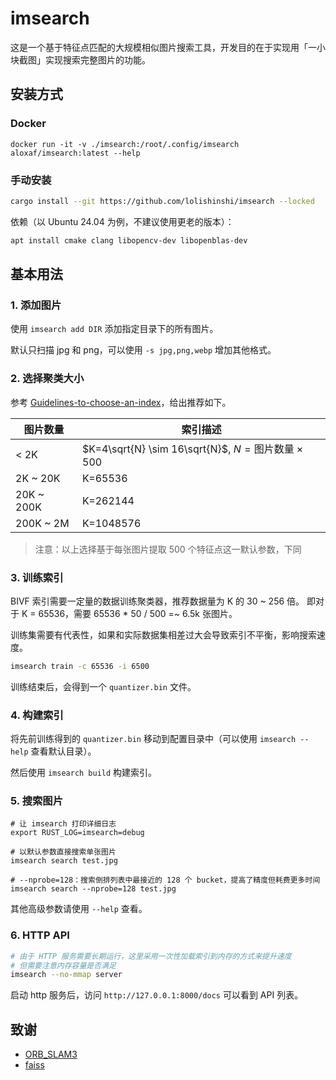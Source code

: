 # imsearch

这是一个基于特征点匹配的大规模相似图片搜索工具，开发目的在于实现用「一小块截图」实现搜索完整图片的功能。

## 安装方式

### Docker

```
docker run -it -v ./imsearch:/root/.config/imsearch aloxaf/imsearch:latest --help
```

### 手动安装

```bash
cargo install --git https://github.com/lolishinshi/imsearch --locked
```

依赖（以 Ubuntu 24.04 为例，不建议使用更老的版本）：

```bash
apt install cmake clang libopencv-dev libopenblas-dev
```

## 基本用法

### 1. 添加图片

使用 `imsearch add DIR` 添加指定目录下的所有图片。

默认只扫描 jpg 和 png，可以使用 `-s jpg,png,webp` 增加其他格式。

### 2. 选择聚类大小

参考 [Guidelines-to-choose-an-index](https://github.com/facebookresearch/faiss/wiki/Guidelines-to-choose-an-index)，给出推荐如下。

| 图片数量   | 索引描述                                                    |
| ---------- | ----------------------------------------------------------- |
| < 2K       | $K=4\sqrt{N} \sim 16\sqrt{N}$, $N=\text{图片数量}\times500$ |
| 2K ~ 20K   | K=65536                                                     |
| 20K ~ 200K | K=262144                                                    |
| 200K ~ 2M  | K=1048576                                                   |

> 注意：以上选择基于每张图片提取 500 个特征点这一默认参数，下同

### 3. 训练索引

BIVF 索引需要一定量的数据训练聚类器，推荐数据量为 K 的 30 ~ 256 倍。
即对于 K = 65536，需要 65536 \* 50 / 500 =~ 6.5k 张图片。

训练集需要有代表性，如果和实际数据集相差过大会导致索引不平衡，影响搜索速度。

```bash
imsearch train -c 65536 -i 6500
```

训练结束后，会得到一个 `quantizer.bin` 文件。

### 4. 构建索引

将先前训练得到的 `quantizer.bin` 移动到配置目录中（可以使用 `imsearch --help` 查看默认目录）。

然后使用 `imsearch build` 构建索引。

### 5. 搜索图片

```shell
# 让 imsearch 打印详细日志
export RUST_LOG=imsearch=debug

# 以默认参数直接搜索单张图片
imsearch search test.jpg

# --nprobe=128：搜索倒排列表中最接近的 128 个 bucket，提高了精度但耗费更多时间
imsearch search --nprobe=128 test.jpg
```

其他高级参数请使用 `--help` 查看。

### 6. HTTP API

```bash
# 由于 HTTP 服务需要长期运行，这里采用一次性加载索引到内存的方式来提升速度
# 但需要注意内存容量是否满足
imsearch --no-mmap server
```

启动 http 服务后，访问 `http://127.0.0.1:8000/docs` 可以看到 API 列表。

## 致谢

- [ORB_SLAM3](https://github.com/UZ-SLAMLab/ORB_SLAM3)
- [faiss](https://github.com/facebookresearch/faiss)
